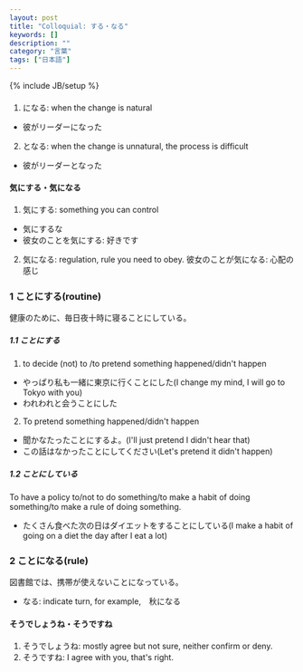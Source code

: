 ```yaml
---
layout: post
title: "Colloquial: する・なる"
keywords: []
description: ""
category: "言葉"
tags: ["日本語"]
---
```

{% include JB/setup %}

####
1. になる: when the change is natural
- 彼がリーダーになった
2. となる: when the change is unnatural, the process is difficult
- 彼がリーダーとなった


#### 気にする・気になる
1. 気にする: something you can control
- 気にするな
- 彼女のことを気にする: 好きです
2. 気になる: regulation, rule you need to obey.
彼女のことが気になる: 心配の感じ

### 1 ことにする(routine)

健康のために、毎日夜十時に寝ることにしている。

##### 1.1 ことにする
1. to decide (not) to /to pretend something happened/didn't happen
- やっぱり私も一緒に東京に行くことにした(I change my mind, I will go to Tokyo with you)
- われわれと会うことにした

2. To pretend something happened/didn't happen
- 聞かなたったことにするよ。(I'll just pretend I didn't hear that)
- この話はなかったことにしてください(Let's pretend it didn't happen)

##### 1.2 ことにしている
To have a policy to/not to do something/to make a habit of doing something/to make a rule of doing
something.
- たくさん食べた次の日はダイエットをすることにしている(I make a habit of going on a diet the day
  after I eat a lot)

### 2 ことになる(rule)
図書館では、携帯が使えないことになっている。
- なる: indicate turn, for example,　秋になる




#### そうでしょうね・そうですね
1. そうでしょうね: mostly agree but not sure, neither confirm or deny.
2. そうですね: I agree with you, that's right.


